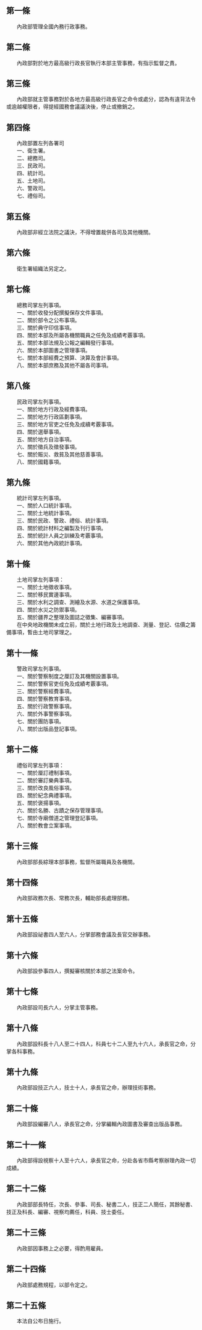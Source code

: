 第一條 
-------
　　內政部管理全國內務行政事務。  


第二條 
-------
　　內政部對於地方最高級行政長官執行本部主管事務，有指示監督之責。  


第三條 
-------
　　內政部就主管事務對於各地方最高級行政長官之命令或處分，認為有違背法令或逾越權限者，得提經國務會議議決後，停止或撤銷之。  


第四條 
-------
　　內政部置左列各署司  
　　一、衛生署。  
　　二、總務司。  
　　三、民政司。  
　　四、統計司。  
　　五、土地司。  
　　六、警政司。  
　　七、禮俗司。  


第五條 
-------
　　內政部非經立法院之議決，不得增置裁併各司及其他機關。  


第六條 
-------
　　衛生署組織法另定之。  


第七條 
-------
　　總務司掌左列事項。  
　　一、關於收發分配撰擬保存文件事項。  
　　二、關於部令之公布事項。  
　　三、關於典守印信事項。  
　　四、關於本部及所屬各機關職員之任免及成績考覈事項。  
　　五、關於本部法規及公報之編輯發行事項。  
　　六、關於本部圖書之管理事項。  
　　七、關於本部經費之預算、決算及會計事項。  
　　八、關於本部庶務及其他不屬各司事項。  


第八條 
-------
　　民政司掌左列事項。  
　　一、關於地方行政及經費事項。  
　　二、關於地方行政區劃事項。  
　　三、關於地方官吏之任免及成續考覈事項。  
　　四、關於選舉事項。  
　　五、關於地方自治事項。  
　　六、關於徵兵及徵發事項。  
　　七、關於賑災、救貧及其他慈善事項。  
　　八、關於國籍事項。  


第九條 
-------
　　統計司掌左列事項。  
　　一、關於人口統計事項。  
　　二、關於土地統計事項。  
　　三、關於民政、警政、禮俗、統計事項。  
　　四、關於統計材料之編製及刊行事項。  
　　五、關於統計人員之訓練及考覈事項。  
　　六、關於其他內政統計事項。  


第十條 
-------
　　土地司掌左列事項：  
　　一、關於土地徵收事項。  
　　二、關於移民實邊事項。  
　　三、關於水利之調查、測繪及水源、水道之保護事項。  
　　四、關於水災之防禦事項。  
　　五、關於疆界之整理及圖誌之徵集、編審事項。  
　　在中央地政機關未成立前，關於土地行政及土地調查、測量、登記、估價之籌備事項，暫由土地司掌理之。  


第十一條 
---------
　　警政司掌左列事項。  
　　一、關於警察制度之厘訂及其機關設置事項。  
　　二、關於警察官吏任免及成績考覈事項。  
　　三、關於警察經費事項。  
　　四、關於警察教育事項。  
　　五、關於行政警察事項。  
　　六、關於外事警察事項。  
　　七、關於團防事項。  
　　八、關於出版品登記事項。  


第十二條 
---------
　　禮俗司掌左列事項：  
　　一、關於厘訂禮制事項。  
　　二、關於審訂樂典事項。  
　　三、關於改良風俗事項。  
　　四、關於紀念典禮事項。  
　　五、關於褒揚事項。  
　　六、關於名勝、古蹟之保存管理事項。  
　　七、關於寺廟僧道之管理登記事項。  
　　八、關於教會立案事項。  


第十三條 
---------
　　內政部部長綜理本部事務，監督所屬職員及各機關。  


第十四條 
---------
　　內政部政務次長、常務次長，輔助部長處理部務。  


第十五條 
---------
　　內政部設祕書四人至六人，分掌部務會議及長官交辦事務。  


第十六條 
---------
　　內政部設參事四人，撰擬審核關於本部之法案命令。  


第十七條 
---------
　　內政部設司長六人，分掌主管事務。  


第十八條 
---------
　　內政部設科長十八人至二十四人，科員七十二人至九十六人，承長官之命，分掌各科事務。  


第十九條 
---------
　　內政部設技正六人，技士十人，承長官之命，辦理技術事務。  


第二十條 
---------
　　內政部設編審八人，承長官之命，分掌編輯內政圖書及審查出版品事務。  


第二十一條 
-----------
　　內政部得設視察十人至十六人，承長官之命，分赴各省市縣考察辦理內政一切成績。  


第二十二條 
-----------
　　內政部部長特任，次長、參事、司長、秘書二人，技正二人簡任，其餘秘書、技正及科長、編審、視察均薦任，科員、技士委任。  


第二十三條 
-----------
　　內政部因事務上之必要，得酌用雇員。  


第二十四條 
-----------
　　內政部處務規程，以部令定之。  


第二十五條 
-----------
　　本法自公布日施行。